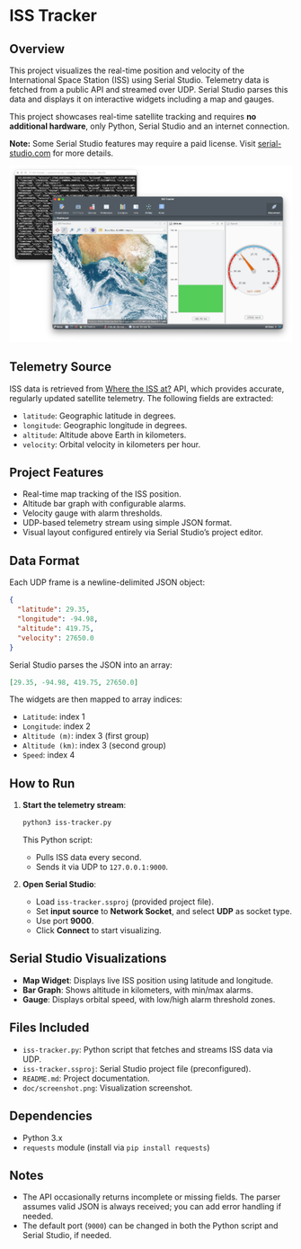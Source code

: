 # **ISS Tracker**

## **Overview**

This project visualizes the real-time position and velocity of the International Space Station (ISS) using Serial Studio. Telemetry data is fetched from a public API and streamed over UDP. Serial Studio parses this data and displays it on interactive widgets including a map and gauges.

This project showcases real-time satellite tracking and requires **no additional hardware**, only Python, Serial Studio and an internet connection.

**Note:** Some Serial Studio features may require a paid license. Visit [serial-studio.com](https://serial-studio.com/) for more details.

![ISS Tracker in Serial Studio](doc/screenshot.png)

## **Telemetry Source**

ISS data is retrieved from [Where the ISS at?](https://wheretheiss.at/) API, which provides accurate, regularly updated satellite telemetry. The following fields are extracted:

- `latitude`: Geographic latitude in degrees.
- `longitude`: Geographic longitude in degrees.
- `altitude`: Altitude above Earth in kilometers.
- `velocity`: Orbital velocity in kilometers per hour.

## **Project Features**

- Real-time map tracking of the ISS position.
- Altitude bar graph with configurable alarms.
- Velocity gauge with alarm thresholds.
- UDP-based telemetry stream using simple JSON format.
- Visual layout configured entirely via Serial Studio’s project editor.

## **Data Format**

Each UDP frame is a newline-delimited JSON object:

```json
{
  "latitude": 29.35,
  "longitude": -94.98,
  "altitude": 419.75,
  "velocity": 27650.0
}
```

Serial Studio parses the JSON into an array:
```json
[29.35, -94.98, 419.75, 27650.0]
```

The widgets are then mapped to array indices:
- `Latitude`: index 1
- `Longitude`: index 2
- `Altitude (m)`: index 3 (first group)
- `Altitude (km)`: index 3 (second group)
- `Speed`: index 4

## **How to Run**

1. **Start the telemetry stream**:
   ```bash
   python3 iss-tracker.py
   ```

   This Python script:
   - Pulls ISS data every second.
   - Sends it via UDP to `127.0.0.1:9000`.

2. **Open Serial Studio**:
   - Load `iss-tracker.ssproj` (provided project file).
   - Set **input source** to **Network Socket**, and select **UDP** as socket type.
   - Use port **9000**.
   - Click **Connect** to start visualizing.

## **Serial Studio Visualizations**

- **Map Widget**: Displays live ISS position using latitude and longitude.
- **Bar Graph**: Shows altitude in kilometers, with min/max alarms.
- **Gauge**: Displays orbital speed, with low/high alarm threshold zones.

## **Files Included**

- `iss-tracker.py`: Python script that fetches and streams ISS data via UDP.
- `iss-tracker.ssproj`: Serial Studio project file (preconfigured).
- `README.md`: Project documentation.
- `doc/screenshot.png`: Visualization screenshot.

## **Dependencies**

- Python 3.x
- `requests` module (install via `pip install requests`)

## **Notes**

- The API occasionally returns incomplete or missing fields. The parser assumes valid JSON is always received; you can add error handling if needed.
- The default port (`9000`) can be changed in both the Python script and Serial Studio, if needed.